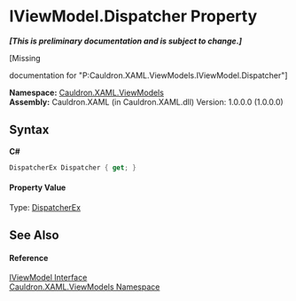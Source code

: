 # IViewModel.Dispatcher Property 
 _**\[This is preliminary documentation and is subject to change.\]**_

\[Missing <summary> documentation for "P:Cauldron.XAML.ViewModels.IViewModel.Dispatcher"\]

**Namespace:**&nbsp;<a href="N_Cauldron_XAML_ViewModels">Cauldron.XAML.ViewModels</a><br />**Assembly:**&nbsp;Cauldron.XAML (in Cauldron.XAML.dll) Version: 1.0.0.0 (1.0.0.0)

## Syntax

**C#**<br />
``` C#
DispatcherEx Dispatcher { get; }
```


#### Property Value
Type: <a href="T_Cauldron_Core_DispatcherEx">DispatcherEx</a>

## See Also


#### Reference
<a href="T_Cauldron_XAML_ViewModels_IViewModel">IViewModel Interface</a><br /><a href="N_Cauldron_XAML_ViewModels">Cauldron.XAML.ViewModels Namespace</a><br />